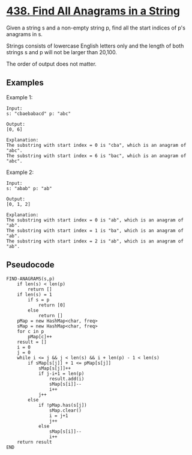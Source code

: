 # [438. Find All Anagrams in a String](https://leetcode.com/problems/find-all-anagrams-in-a-string/)

Given a string s and a non-empty string p, find all the start indices of p's anagrams in s.

Strings consists of lowercase English letters only and the length of both strings s and p will not be larger than 20,100.

The order of output does not matter.

## Examples

Example 1:

```
Input:
s: "cbaebabacd" p: "abc"

Output:
[0, 6]

Explanation:
The substring with start index = 0 is "cba", which is an anagram of "abc".
The substring with start index = 6 is "bac", which is an anagram of "abc".
```

Example 2:

```
Input:
s: "abab" p: "ab"

Output:
[0, 1, 2]

Explanation:
The substring with start index = 0 is "ab", which is an anagram of "ab".
The substring with start index = 1 is "ba", which is an anagram of "ab".
The substring with start index = 2 is "ab", which is an anagram of "ab".
```

## Pseudocode

```
FIND-ANAGRAMS(s,p)
    if len(s) < len(p)
        return []
    if len(s) = 1
        if s = p
            return [0]
        else
            return []
    pMap = new HashMap<char, freq>
    sMap = new HashMap<char, freq>
    for c in p
        pMap[c]++
    result = []
    i = 0
    j = 0
    while i <= j && j < len(s) && i + len(p) - 1 < len(s)
        if sMap[s[j]] + 1 <= pMap[s[j]]
            sMap[s[j]]++
            if j-i+1 = len(p)
                result.add(i)
                sMap[s[i]]--
                i++
            j++
        else
            if !pMap.has(s[j])
                sMap.clear()
                i = j+1
                j++
            else
                sMap[s[i]]--
                i++
    return result
END
```
